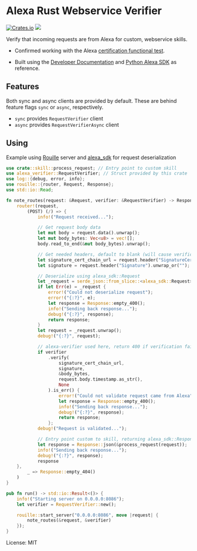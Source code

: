 # Alexa Rust Webservice Verifier
[![Crates.io](https://img.shields.io/crates/v/alexa-verifier)](https://crates.io/crates/alexa-verifier)
[![](https://docs.rs/alexa-verifier/badge.svg)](https://docs.rs/alexa-verifier)

Verify that incoming requests are from Alexa for custom, webservice skills.

- Confirmed working with the Alexa [certification functional test](https://developer.amazon.com/docs/devconsole/test-and-submit-your-skill.html).

- Built using the [Developer Documentation](https://developer.amazon.com/docs/custom-skills/host-a-custom-skill-as-a-web-service.html#manually-verify-request-sent-by-alexa)
and [Python Alexa SDK](https://github.com/alexa/alexa-skills-kit-sdk-for-python/tree/master/ask-sdk-webservice-support)
as reference.

## Features
Both sync and async clients are provided by default. These are behind feature
flags `sync` or `async`, respectively.

- `sync` provides `RequestVerifier` client
- `async` provides `RequestVerifierAsync` client

## Using
Example using [Rouille](https://github.com/tomaka/rouille) server
and [alexa_sdk](https://github.com/tarkah/alexa_rust) for request deserialization

```rust
use crate::skill::process_request; // Entry point to custom skill
use alexa_verifier::RequestVerifier; // Struct provided by this crate
use log::{debug, error, info};
use rouille::{router, Request, Response};
use std::io::Read;

fn note_routes(request: &Request, verifier: &RequestVerifier) -> Response {
    router!(request,
        (POST) (/) => {
            info!("Request received...");

            // Get request body data
            let mut body = request.data().unwrap();
            let mut body_bytes: Vec<u8> = vec![];
            body.read_to_end(&mut body_bytes).unwrap();

            // Get needed headers, default to blank (will cause verification to fail)
            let signature_cert_chain_url = request.header("SignatureCertChainUrl").unwrap_or("");
            let signature = request.header("Signature").unwrap_or("");

            // Deserialize using alexa_sdk::Request
            let _request = serde_json::from_slice::<alexa_sdk::Request>(&body_bytes);
            if let Err(e) = _request {
                error!("Could not deserialize request");
                error!("{:?}", e);
                let response = Response::empty_400();
                info!("Sending back response...");
                debug!("{:?}", response);
                return response;
            }
            let request = _request.unwrap();
            debug!("{:?}", request);

            // alexa-verifier used here, return 400 if verification fails
            if verifier
                .verify(
                    signature_cert_chain_url,
                    signature,
                    &body_bytes,
                    request.body.timestamp.as_str(),
                    None
                ).is_err() {
                    error!("Could not validate request came from Alexa");
                    let response = Response::empty_400();
                    info!("Sending back response...");
                    debug!("{:?}", response);
                    return response;
                };
            debug!("Request is validated...");

            // Entry point custom to skill, returning alexa_sdk::Response
            let response = Response::json(&process_request(request));
            info!("Sending back response...");
            debug!("{:?}", response);
            response
    },
        _ => Response::empty_404()
    )
}

pub fn run() -> std::io::Result<()> {
    info!("Starting server on 0.0.0.0:8086");
    let verifier = RequestVerifier::new();

    rouille::start_server("0.0.0.0:8086", move |request| {
        note_routes(&request, &verifier)
    });
}
```


License: MIT
